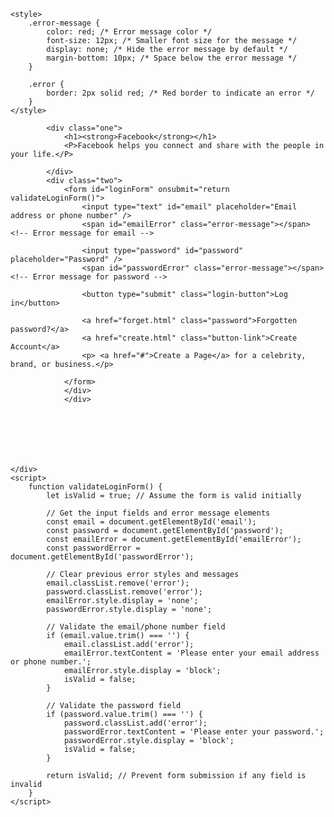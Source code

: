 <!DOCTYPE html>
<html lang="en">
<head>
    <meta charset="UTF-8">
    <meta name="viewport" content="width=device-width, initial-scale=1.0">
    <title>Facebook</title>
    <link rel="stylesheet" href="facebook.css">
    
    <style>
        .error-message {
            color: red; /* Error message color */
            font-size: 12px; /* Smaller font size for the message */
            display: none; /* Hide the error message by default */
            margin-bottom: 10px; /* Space below the error message */
        }
    
        .error {
            border: 2px solid red; /* Red border to indicate an error */
        }
    </style>
</head>
<body>
    <div class="container">
    
            <div class="one">
                <h1><strong>Facebook</strong></h1>
                <P>Facebook helps you connect and share with the people in your life.</P>
               
            </div>
            <div class="two">
                <form id="loginForm" onsubmit="return validateLoginForm()">
                    <input type="text" id="email" placeholder="Email address or phone number" />
                    <span id="emailError" class="error-message"></span> <!-- Error message for email -->
                
                    <input type="password" id="password" placeholder="Password" />
                    <span id="passwordError" class="error-message"></span> <!-- Error message for password -->
                
                    <button type="submit" class="login-button">Log in</button>
                    
                    <a href="forget.html" class="password">Forgotten password?</a>
                    <a href="create.html" class="button-link">Create Account</a>
                    <p> <a href="#">Create a Page</a> for a celebrity, brand, or business.</p>
 
                </form>
                </div>
                </div>
               
      
        
          



    </div>
    <script>
        function validateLoginForm() {
            let isValid = true; // Assume the form is valid initially
    
            // Get the input fields and error message elements
            const email = document.getElementById('email');
            const password = document.getElementById('password');
            const emailError = document.getElementById('emailError');
            const passwordError = document.getElementById('passwordError');
    
            // Clear previous error styles and messages
            email.classList.remove('error');
            password.classList.remove('error');
            emailError.style.display = 'none';
            passwordError.style.display = 'none';
    
            // Validate the email/phone number field
            if (email.value.trim() === '') {
                email.classList.add('error');
                emailError.textContent = 'Please enter your email address or phone number.';
                emailError.style.display = 'block';
                isValid = false;
            }
    
            // Validate the password field
            if (password.value.trim() === '') {
                password.classList.add('error');
                passwordError.textContent = 'Please enter your password.';
                passwordError.style.display = 'block';
                isValid = false;
            }
    
            return isValid; // Prevent form submission if any field is invalid
        }
    </script>
</body>
</html>
